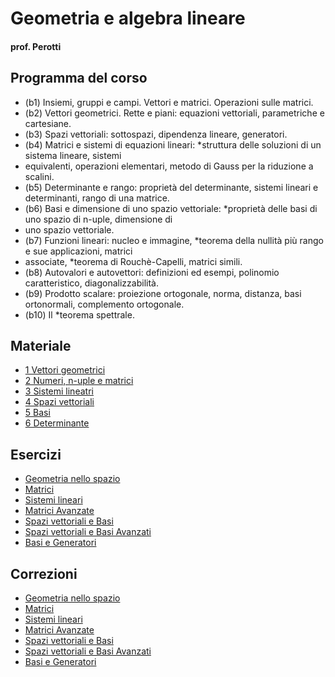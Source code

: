 # Geometria e algebra lineare
#### prof. Perotti

## Programma del corso
- (b1) Insiemi, gruppi e campi. Vettori e matrici. Operazioni sulle matrici.
- (b2) Vettori geometrici. Rette e piani: equazioni vettoriali, parametriche e cartesiane.
- (b3) Spazi vettoriali: sottospazi, dipendenza lineare, generatori.
- (b4) Matrici e sistemi di equazioni lineari: *struttura delle soluzioni di un sistema lineare, sistemi
- equivalenti, operazioni elementari, metodo di Gauss per la riduzione a scalini.
- (b5) Determinante e rango: proprietà del determinante, sistemi lineari e determinanti, rango di una matrice.
- (b6) Basi e dimensione di uno spazio vettoriale: *proprietà delle basi di uno spazio di n-uple, dimensione di
- uno spazio vettoriale.
- (b7) Funzioni lineari: nucleo e immagine, *teorema della nullità più rango e sue applicazioni, matrici
- associate, *teorema di Rouchè-Capelli, matrici simili.
- (b8) Autovalori e autovettori: definizioni ed esempi, polinomio caratteristico, diagonalizzabilità.
- (b9) Prodotto scalare: proiezione ortogonale, norma, distanza, basi ortonormali, complemento ortogonale.
- (b10) Il *teorema spettrale.

## Materiale
- [1 Vettori geometrici](./materiale/1-Vettori_geometrici.pdf)
- [2 Numeri, n-uple e matrici](./materiale/2-Numeri_n-uple_e_matrici.pdf)
- [3 Sistemi lineatri](./materiale/3-Sistemi_lineatri.pdf)
- [4 Spazi vettoriali](./materiale/4-Spazi_vettoriali.pdf)
- [5 Basi](./materiale/5-Basi.pdf)
- [6 Determinante](./materiale/6-Determinante.pdf)

## Esercizi
- [Geometria nello spazio](./esercizi/1-esercizi.pdf)
- [Matrici](./esercizi/2-esercizi.pdf)
- [Sistemi lineari](./esercizi/3-esercizi.pdf)
- [Matrici Avanzate](./esercizi/4-esercizi.pdf)
- [Spazi vettoriali e Basi](./esercizi/5-esercizi.pdf)
- [Spazi vettoriali e Basi Avanzati](./esercizi/6-esercizi.pdf)
- [Basi e Generatori](./esercizi/7-esercizi.pdf)

## Correzioni
- [Geometria nello spazio](./esercizi/1-correzione.pdf)
- [Matrici](./esercizi/2-correzione.pdf)
- [Sistemi lineari](./esercizi/3-correzione.pdf)
- [Matrici Avanzate](./esercizi/4-correzione.pdf)
- [Spazi vettoriali e Basi](./esercizi/5-correzione.pdf)
- [Spazi vettoriali e Basi Avanzati](./esercizi/6-correzione.pdf)
- [Basi e Generatori](./esercizi/7-correzione.pdf)
